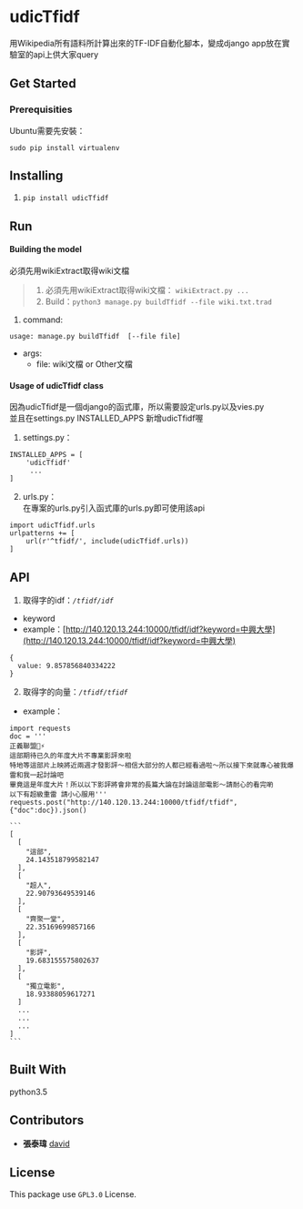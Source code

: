 # udicTfidf
用Wikipedia所有語料所計算出來的TF-IDF自動化腳本，變成django app放在實驗室的api上供大家query

## Get Started

### Prerequisities

Ubuntu需要先安裝：

`sudo pip install virtualenv`

## Installing

1. `pip install udicTfidf`

## Run
#### Building the model  
必須先用wikiExtract取得wiki文檔

> 1. 必須先用wikiExtract取得wiki文檔： `wikiExtract.py ...`
> 2. Build：`python3 manage.py buildTfidf --file wiki.txt.trad `

1. command:
```
usage: manage.py buildTfidf  [--file file]
```
* args:
  * file: wiki文檔 or Other文檔

#### Usage of udicTfidf class  
因為udicTfidf是一個django的函式庫，所以需要設定urls.py以及vies.py  
並且在settings.py INSTALLED_APPS 新增udicTfidf喔

1. settings.py：
  ```
  INSTALLED_APPS = [
      'udicTfidf'
       ...
  ]
  ```
2. urls.py：  
在專案的urls.py引入函式庫的urls.py即可使用該api  
  ```
  import udicTfidf.urls
  urlpatterns += [
      url(r'^tfidf/', include(udicTfidf.urls))
  ]
  ```


## API
1. 取得字的idf：_`/tfidf/idf`_
  - keyword
  - example：[http://140.120.13.244:10000/tfidf/idf?keyword=中興大學](http://140.120.13.244:10000/tfidf/idf?keyword=中興大學)

  ```
  {
    value: 9.857856840334222
  }
  ```

2. 取得字的向量：_`/tfidf/tfidf`_

  - example： 
  ```
  import requests
  doc = '''
  正義聯盟🦇⚡️
  這部期待已久的年度大片不專業影評來啦
  特地等這部片上映將近兩週才發影評～相信大部分的人都已經看過啦～所以接下來就專心被我爆雷和我一起討論吧
  畢竟這是年度大片！所以以下影評將會非常的長篇大論在討論這部電影～請耐心的看完喲
  以下有超級重雷 請小心服用'''
  requests.post("http://140.120.13.244:10000/tfidf/tfidf", {"doc":doc}).json()
  ```

    ```
    [
      [
        "這部",
        24.143518799582147
      ],
      [
        "超人",
        22.90793649539146
      ],
      [
        "齊聚一堂",
        22.35169699857166
      ],
      [
        "影評",
        19.683155575802637
      ],
      [
        "獨立電影",
        18.93388059617271
      ]
      ...
      ...
      ...
    ]
    ```

## Built With

python3.5

## Contributors
* __張泰瑋__ [david](https://github.com/david30907d)

## License

This package use `GPL3.0` License.